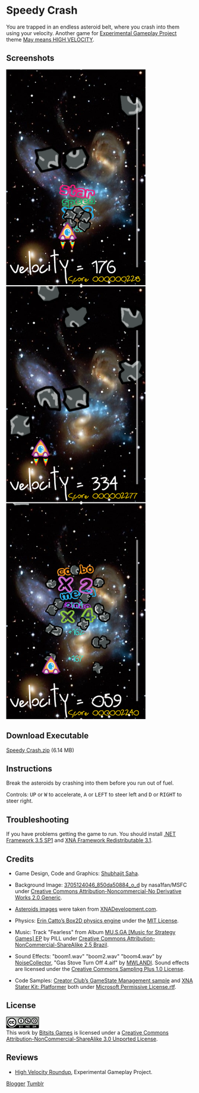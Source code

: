 Speedy Crash
===
You are trapped in an endless asteroid belt, where you crash into them using your velocity. Another game for [Experimental Gameplay Project] theme [May means HIGH VELOCITY][theme].

Screenshots
---
![](https://github.com/Bitsits/Speedy-Crash-Assets/raw/master/Blog/SpeedyCrash1.png)
![](https://github.com/Bitsits/Speedy-Crash-Assets/raw/master/Blog/SpeedyCrash2.png)
![](https://github.com/Bitsits/Speedy-Crash-Assets/raw/master/Blog/SpeedyCrash3.png)

Download Executable
---
[Speedy Crash.zip][zip] (6.14 MB)

Instructions
---
Break the asteroids by crashing into them before you run out of fuel.

Controls: <kbd>UP</kbd> or <kbd>W</kbd> to accelerate, <kbd>A</kbd> or <kbd>LEFT</kbd> to steer left and <kbd>D</kbd> or <kbd>RIGHT</kbd> to steer right.

Troubleshooting
---
If you have problems getting the game to run. You should install [.NET Framework 3.5 SP1] and [XNA Framework Redistributable 3.1].

Credits
---
- Game Design, Code and Graphics: [Shubhajit Saha].

- Background Image: [3705124046_850da50884_o_d](http://www.flickr.com/photos/28634332@N05/3705124046/) by nasa1fan/MSFC under [Creative Commons Attribution-Noncommercial-No Derivative Works 2.0 Generic].

- [Asteroids images](http://www.xnadevelopment.com/sprites/images/Asteroids.png) were taken from [XNADevelopment.com](http://www.xnadevelopment.com/).

- Physics: [Erin Catto’s Box2D physics engine](http://www.box2d.org/) under the [MIT License].

- Music: Track "Fearless" from Album [MU.S.GA [Music for Strategy Games] EP](http://www.jamendo.com/en/album/12751) by PILL under [Creative Commons Attribution-NonCommercial-ShareAlike 2.5 Brazil].

- Sound Effects: "boom1.wav" "boom2.wav" "boom4.wav" by [NoiseCollector](http://www.freesound.org/usersViewSingle.php?id=4948), "Gas Stove Turn Off 4.aif" by [MWLANDI](http://www.freesound.org/usersViewSingle.php?id=1265619). Sound effects are licensed under the [Creative Commons Sampling Plus 1.0 License].

- Code Samples: [Creator Club’s GameState Management sample] and [XNA Stater Kit: Platformer] both under [Microsoft Permissive License.rtf].

License
---
[![](https://github.com/Bitsits/Speedy-Crash-Assets/raw/master/Blog/cc.png)][Creative Commons Attribution-NonCommercial-ShareAlike 3.0 Unported License]  
This work by [Bitsits Games] is licensed under a [Creative Commons Attribution-NonCommercial-ShareAlike 3.0 Unported License].

Reviews
---
- [High Velocity Roundup](http://experimentalgameplay.com/blog/2010/05/high-velocity-roundup/), Experimental Gameplay Project.

[.NET Framework 3.5 SP1]: http://www.microsoft.com/downloads/details.aspx?FamilyID=ab99342f-5d1a-413d-8319-81da479ab0d7
[XNA Framework Redistributable 3.1]: http://www.microsoft.com/downloads/details.aspx?FamilyID=53867a2a-e249-4560-8011-98eb3e799ef2
[Windows Installer 3.1]: http://www.microsoft.com/downloads/details.aspx?displaylang=en&FamilyID=889482fc-5f56-4a38-b838-de776fd4138c

[Creator Club’s GameState Management sample]: http://creators.xna.com/en-US/samples/gamestatemanagement
[XNA Stater Kit: Platformer]: http://msdn.microsoft.com/en-us/library/dd254918.aspx
[Microsoft Permissive License.rtf]: http://creators.xna.com/downloads/?id=15

[MIT License]: http://www.opensource.org/licenses/mit-license.php
[Creative Commons Sampling Plus 1.0 License]: http://creativecommons.org/licenses/sampling+/1.0/
[Creative Commons Attribution-Noncommercial-No Derivative Works 2.0 Generic]: http://creativecommons.org/licenses/by-nc/2.0/
[Creative Commons Attribution-NonCommercial-ShareAlike 2.5 Brazil]: http://creativecommons.org/licenses/by-nc-sa/2.5/br/
[Creative Commons Attribution-NonCommercial-ShareAlike 3.0 Unported License]: http://creativecommons.org/licenses/by-nc-sa/3.0/

[Bitsits Games]: https://bitsits.blogspot.com
[Shubhajit Saha]: https://suvozit.blogspot.com
[Maya Agarwal]: https://mayaagarwal.blogspot.com

[Experimental Gameplay Project]: http://experimentalgameplay.com/
[theme]: http://experimentalgameplay.com/blog/2010/05/may-means-high-velocity/
[zip]: https://github.com/Bitsits/Speedy-Crash-Assets/raw/master/Speedy%20Crash.zip

[Blogger](https://bitsits.blogspot.com/2010/05/speedy-crash.html)
[Tumblr](https://bitsits.tumblr.com/post/96179342805/speedy-crash-you-are-trapped-in-an-endless)
